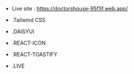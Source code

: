 * Live site :
https://doctorshouse-95f5f.web.app/


*  .Tailwind CSS
* .DAISYUI
* .REACT-ICON
* .REACT-TOASTIFY
* .LIVE 
